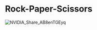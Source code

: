 # Rock-Paper-Scissors
 
![NVIDIA_Share_AB8enTGEyq](https://github.com/ConnorJ-Github/Rock-Paper-Scissors/assets/149539076/ba034c0a-f399-4bd0-9c84-f953ec7161e8)
